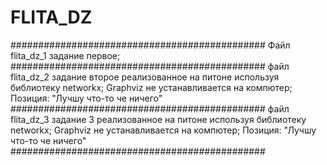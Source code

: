 # FLITA_DZ
##############################################
Файл flita_dz_1 задание первое;
##############################################
файл flita_dz_2 задание второе реализованное на питоне используя библиотеку networkx; Graphviz не устанавливается на компютер; 
Позиция: "Лучшу что-то че ничего"
##############################################
файл flita_dz_3 задание 3 реализованное на питоне используя библиотеку networkx; Graphviz не устанавливается на компютер; 
Позиция: "Лучшу что-то че ничего"
##############################################
